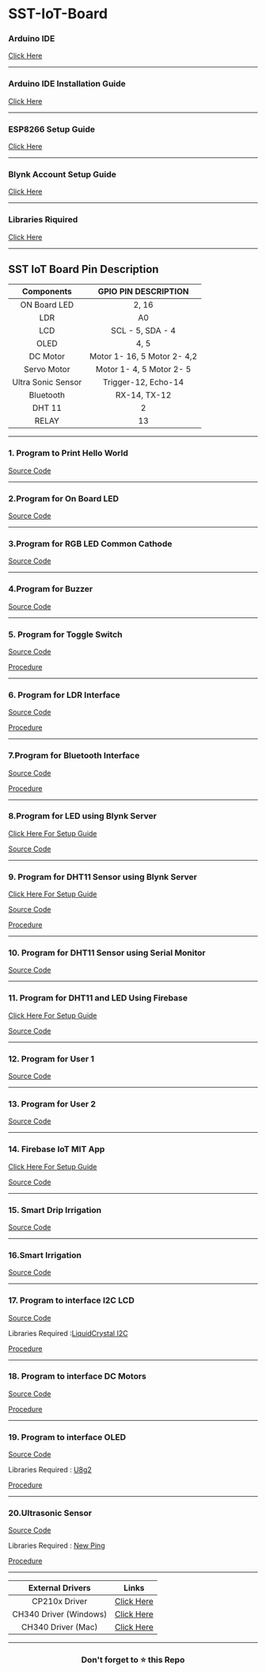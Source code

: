 # SST-IoT-Board

### Arduino IDE
   [Click Here](https://drive.google.com/drive/folders/1x9qoiOMDgKwajX3VDGFtvEBk1yoENJ2A?usp=sharing)
   
   ------
   
### Arduino IDE Installation Guide 
   [Click Here](Arduino_Installation.md)
   
   ------

### ESP8266 Setup Guide
   [Click Here](Esp8266.md)
    
  -------
  
### Blynk Account Setup Guide
   [Click Here](Blynk_Setup.md)
   
   -------

### Libraries Riquired 
   [Click Here](Libraries)
   
   --------
   ## SST IoT Board Pin Description

| **Components** | **GPIO PIN DESCRIPTION** |
|:----:|:----:|
| ON Board LED | 2, 16 |
| LDR | A0 |
| LCD | SCL - 5, SDA - 4 |
| OLED | 4, 5 |
|DC Motor | Motor 1- 16, 5 Motor 2- 4,2|
|Servo Motor | Motor 1- 4, 5 Motor 2- 5|
|Ultra Sonic Sensor | Trigger-12, Echo-14 |
|Bluetooth| RX-14, TX-12 |
|DHT 11| 2 |
| RELAY | 13 |

--------------------

 ### 1. Program to Print Hello World
 
   [Source Code](1_Hello_World/1_Hello_World.ino) 
   
   -----
 
 ### 2.Program for On Board LED 
   
   [Source Code](2_Blink_Led/2_Blink_Led.ino)
   
   -----
   
 ### 3.Program for RGB LED Common Cathode
 
   [Source Code](3_RGB_Led/3_RGB_Led.ino)
   
   ------
   
 ### 4.Program for Buzzer
 
   [Source Code](4_Buzzer/4_Buzzer.ino)
   
   -------
   
 ### 5. Program for Toggle Switch
   
   [Source Code](5_Push_Buzzer/5_Push_Buzzer.ino)
   
   [Procedure](https://github.com/izzarzn/RVCE-Manual/blob/37e183f1b3ca749f93e21dc971b0513503ead100/1.md)
   
   ------

### 6. Program for LDR Interface
  
   [Source Code](6_LDR_LED/6_LDR_LED.ino)
   
   [Procedure](https://github.com/izzarzn/RVCE-Manual/blob/37e183f1b3ca749f93e21dc971b0513503ead100/2.md)
   
   -------
   
### 7.Program for Bluetooth Interface

   [Source Code](7_Bluetooth/7_Bluetooth.ino) 
   
   [Procedure](https://github.com/izzarzn/RVCE-Manual/blob/37e183f1b3ca749f93e21dc971b0513503ead100/7.md)
   
   ------
   
### 8.Program for LED using Blynk Server
   [Click Here For Setup Guide](Blynk_Led.md)
   
   [Source Code](8_Blynk_LED/Blynk_LED.ino)
   
   -------
   
 ### 9. Program for DHT11 Sensor using Blynk Server
   [Click Here For Setup Guide](Blynk_DHT.md)
   
   [Source Code](9_Blynk_DHT/Blynk_DHT.ino)
   
   [Procedure](https://github.com/izzarzn/RVCE-Manual/blob/37e183f1b3ca749f93e21dc971b0513503ead100/9.md)
   
   ------
   
  ### 10. Program for DHT11 Sensor using Serial Monitor
  
   [Source Code](10_DHT11_Serial/10_DHT11_Serial.ino)   
   
   ------
   
  ### 11. Program for DHT11 and LED Using Firebase
   [Click Here For Setup Guide](FireBase_Setup.md)
  
   [Source Code](12_Firebase_DHT/11_Firebase_DHT.ino)
   
   -------
   
  ### 12. Program for User 1
  
   [Source Code](11_Firebase_User1/firebase_chat.ino) 
   
   ------
   
 ### 13. Program for User 2
 
   [Source Code](13_Firebase_User2/firebase_chat_user_2.ino)
   
   -----------
   
 ### 14. Firebase IoT MIT App
 
   [Click Here For Setup Guide](Mit_App_Inventor.md) 
   
   [Source Code](14_Firebase_IoT_MIT_App/firebase.ino) 
   
   ---------------
   ### 15. Smart Drip Irrigation
 
   [Source Code](https://github.com/SKsaikiran/SST-IoT-BOARD/blob/41dc5c527b7ff7722486cbed00f80a3fbdab004d/15_Smart_Drip_irrigation/15_Smart_Drip_irrigation.ino)
   
   -----------
   ### 16.Smart Irrigation
 
   [Source Code](https://github.com/SKsaikiran/SST-IoT-BOARD/blob/b0af84bc1d0a53235aca6bba04eb6f49547f5e62/16_Smart_Irrigation/16_Smart_Irrigation.ino)
   
   -----------
   
   ### 17. Program to interface I2C LCD
   
   [Source Code](https://github.com/izzarzn/RVCE-Manual/blob/3781764f5d55111b18df9ce8dc5e8f6276ddd58c/3_LCD/3_LCD.ino)
    
   Libraries Required :[LiquidCrystal I2C](https://drive.google.com/file/d/1HvLhhUfPdMpollQjFgATW0Y9pEnIQhQr/view?usp=sharing)
    
   [Procedure](https://github.com/izzarzn/RVCE-Manual/blob/37e183f1b3ca749f93e21dc971b0513503ead100/3.md)
   
  -----------
   
  ### 18. Program to interface DC Motors
  
 [Source Code](https://github.com/izzarzn/RVCE-Manual/blob/3781764f5d55111b18df9ce8dc5e8f6276ddd58c/5_DC_MOTOR/5_DC_MOTOR.ino)
 
 [Procedure](https://github.com/izzarzn/RVCE-Manual/blob/37e183f1b3ca749f93e21dc971b0513503ead100/5.md)
    
  ------------
  
 ### 19. Program to interface OLED 
 
 [Source Code](https://github.com/izzarzn/RVCE-Manual/blob/3781764f5d55111b18df9ce8dc5e8f6276ddd58c/4_OLED/4_OLED.ino)
 
 Libraries Required : [U8g2]()
 
 [Procedure](https://github.com/izzarzn/RVCE-Manual/blob/37e183f1b3ca749f93e21dc971b0513503ead100/4.md)

 --------------
 
 ### 20.Ultrasonic Sensor
 
 [Source Code](https://github.com/izzarzn/RVCE-Manual/blob/3781764f5d55111b18df9ce8dc5e8f6276ddd58c/6_ULTRASONIC/6_ULTRASONIC.ino)
 
 Libraries Required : [New Ping](https://drive.google.com/file/d/1eh5Y6EqwtD2sXDX7yacBk1t8MQLcMzoj/view?usp=sharing)
 
 [Procedure](https://github.com/izzarzn/RVCE-Manual/blob/37e183f1b3ca749f93e21dc971b0513503ead100/6.md)

 --------------  
   
   |**External Drivers**| **Links** |
|:-------:|:-------: |
|CP210x Driver | [Click Here](CP210x_Windows_Drivers.zip)|
|CH340 Driver (Windows) | [Click Here](CH341SER.zip)|
|CH340 Driver (Mac) | [Click Here](CH341SER-MAC.zip)|

----------------
   
   <h3 align = "center">Don't forget to ⭐ this Repo <h3>
   
